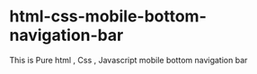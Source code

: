 # html-css-mobile-bottom-navigation-bar
This is Pure html , Css , Javascript mobile bottom navigation bar

